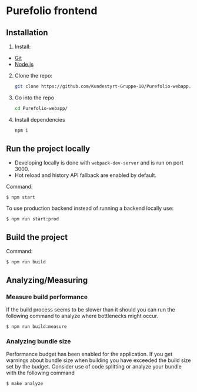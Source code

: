 # Purefolio frontend

## Installation
1. Install:
- [Git](https://git-scm.com/book/en/v2/Getting-Started-Installing-Git)
- [Node.js](https://nodejs.org/en/)

2. Clone the repo:
    ```bash
    git clone https://github.com/Kundestyrt-Gruppe-10/Purefolio-webapp.git
    ```

3. Go into the repo
    ```bash
    cd Purefolio-webapp/
    ```

4. Install dependencies
    ```bash
    npm i
    ```

## Run the project locally

- Developing locally is done with `webpack-dev-server` and is run on port 3000.
- Hot reload and history API fallback are enabled by default.

Command:
```
$ npm start
```

To use production backend instead of running a backend locally use:

```
$ npm run start:prod
```

## Build the project

Command:
```
$ npm run build
```

## Analyzing/Measuring


### Measure build performance

If the build process seems to be slower than it should you can run the following command to analyze where bottlenecks might occur.

```
$ npm run build:measure
```

### Analyzing bundle size

Performance budget has been enabled for the application. If you get warnings about bundle size when building you have exceeded the build size set by the budget. Consider use of code splitting or analyze your bundle with the following command

```
$ make analyze
```
